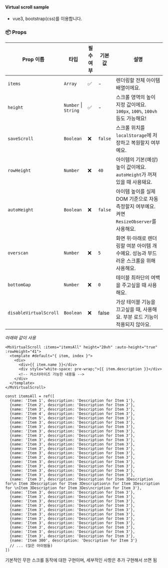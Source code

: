 #### Virtual scroll sample

- vue3, bootstrap(css)를 이용합니다.

### 📦 Props

| Prop 이름     | 타입                  | 필수 여부 | 기본값    | 설명 |
|---------------|-----------------------|-----------|-----------|------|
| `items`       | `Array`               | ✅        | -         | 렌더링할 전체 아이템 배열이에요. |
| `height`      | `Number` \| `String`  | ✅        | -         | 스크롤 영역의 높이 지정 값이에요. `100px`, `100%`, `100vh` 등도 가능해요! |
| `saveScroll`  | `Boolean`             | ❌        | `false`   | 스크롤 위치를 `localStorage`에 저장하고 복원할지 여부예요. |
| `rowHeight`   | `Number`              | ❌        | `40`      | 아이템의 기본(예상) 높이 값이에요. `autoHeight`가 꺼져있을 때 사용돼요. |
| `autoHeight`  | `Boolean`             | ❌        | `false`   | 아이템 높이를 실제 DOM 기준으로 자동 측정할지 여부예요. 켜면 `ResizeObserver`를 사용해요. |
| `overscan`    | `Number`              | ❌        | `5`       | 화면 위·아래로 렌더링할 여분 아이템 개수예요. 성능과 부드러운 스크롤을 위해 사용해요. |
| `bottomGap`    | `Number`              | ❌        | `0`       | 테이블 최하단의 여백을 주고싶을 때 사용해요. |
| `disableVirtualScroll`    | `Boolean`              | ❌        | false       | 가상 테이블 기능을 끄고싶을 때, 사용해요. 부분 로드 기능이 적용되지 않아요. |


*아래와 같이 사용*

```vue
<MsVirtualScroll :items="itemsAll" height="20vh" :auto-height="true" :rowHeight="41">
  <template #default="{ item, index }">
    <div>
      <div>{{ item.name }}</div>
      <div style="white-space: pre-wrap;">{{ item.description }}</div>
      <!-- 커스터마이즈 가능한 내용들 -->
    </div>
  </template>
</MsVirtualScroll>

const itemsAll = ref([
  {name: 'Item 1', description: 'Description for Item 1'},
  {name: 'Item 2', description: 'Description for Item 2'},
  {name: 'Item 3', description: 'Description for Item 3'},
  {name: 'Item 4', description: 'Description for Item 3'},
  {name: 'Item 5', description: 'Description for Item 3'},
  {name: 'Item 3', description: 'Description for Item 3'},
  {name: 'Item 3', description: 'Description for Item 3'},
  {name: 'Item 3', description: 'Description for Item 3'},
  {name: 'Item 3', description: 'Description for Item 3'},
  {name: 'Item 3', description: 'Description for Item 3'},
  {name: 'Item 3', description: 'Description for Item 3'},
  {name: 'Item 3', description: 'Description for Item 3'},
  {name: 'Item 3', description: 'Description for Item 3'},
  {name: 'Item 3', description: 'Description for Item 3'},
  {name: 'Item 3', description: 'Description for Item 3'},
  {name: 'Item 3', description: 'Description for Item 3'},
  {name: 'Item 3', description: 'Description for Item 3'},
  {name: 'Item 3', description: 'Description for Item 3'},
  {name: 'Item 3', description: 'Description for Item 3Description for\n Item 3Description for Item 3Description\n for Item 3Description for \nItem 3Description for Item 3Des\ncription for Item 3'},
  {name: 'Item 3', description: 'Description for Item 3'},
  {name: 'Item 3', description: 'Description for Item 3'},
  {name: 'Item 3', description: 'Description for Item 3'},
  {name: 'Item 3', description: 'Description for Item 3'},
  {name: 'Item 3', description: 'Description for Item 3'},
  {name: 'Item 3', description: 'Description for Item 3'},
  {name: 'Item 3', description: 'Description for Item 3'},
  {name: 'Item 3', description: 'Description for Item 3'},
  {name: 'Item 3', description: 'Description for Item 3'},
  {name: 'Item 3', description: 'Description for Item 3'},
  {name: 'Item 3', description: 'Description for Item 3'},
  {name: 'Item 300', description: 'Description for Item 3'}
  // ... (많은 아이템들)
])
```

기본적인 무한 스크롤 동작에 대한 구현이며, 세부적인 사항은 추가 구현해서 쓰면 됨
